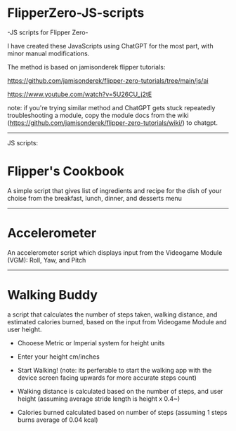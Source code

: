# FlipperZero-JS-scripts
-JS scripts for Flipper Zero-


I have created these JavaScripts using ChatGPT for the most part, with minor manual modifications.

The method is based on jamisonderek flipper tutorials:

https://github.com/jamisonderek/flipper-zero-tutorials/tree/main/js/ai 

https://www.youtube.com/watch?v=5U26CU_j2tE

note: if you're trying similar method and ChatGPT gets stuck repeatedly troubleshooting a module, copy the module docs from the wiki (https://github.com/jamisonderek/flipper-zero-tutorials/wiki/) to chatgpt.

---------------------------

JS scripts:

# Flipper's Cookbook

A simple script that gives list of ingredients and recipe for the dish of your choise from the breakfast, lunch, dinner, and desserts menu

---------------------------

# Accelerometer

An accelerometer script which displays input from the Videogame Module (VGM): Roll, Yaw, and Pitch

---------------------------

# Walking Buddy

a script that calculates the number of steps taken, walking distance, and estimated calories burned, based on the input from Videogame Module and user height.

- Chooese Metric or Imperial system for height units

- Enter your height cm/inches

- Start Walking! (note: its perferable to start the walking app with the device screen facing upwards for more accurate steps count)

- Walking distance is calculated based on the number of steps, and user height (assuming average stride length is height x 0.4~)

- Calories burned calculated based on number of steps (assuming 1 steps burns average of 0.04 kcal)


